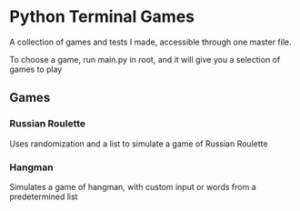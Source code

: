 # Python Terminal Games

A collection of games and tests I made, accessible through one master file.

To choose a game, run main.py in root, and it will give you a selection of games to play

## Games

### Russian Roulette

Uses randomization and a list to simulate a game of Russian Roulette

### Hangman

Simulates a game of hangman, with custom input or words from a predetermined list
